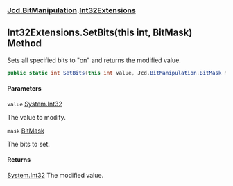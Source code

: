 ### [Jcd.BitManipulation](Jcd.BitManipulation.md 'Jcd.BitManipulation').[Int32Extensions](Jcd.BitManipulation.Int32Extensions.md 'Jcd.BitManipulation.Int32Extensions')

## Int32Extensions.SetBits(this int, BitMask) Method

Sets all specified bits to "on" and returns the modified value.

```csharp
public static int SetBits(this int value, Jcd.BitManipulation.BitMask mask);
```

#### Parameters

<a name='Jcd.BitManipulation.Int32Extensions.SetBits(thisint,Jcd.BitManipulation.BitMask).value'></a>

`value` [System.Int32](https://docs.microsoft.com/en-us/dotnet/api/System.Int32 'System.Int32')

The value to modify.

<a name='Jcd.BitManipulation.Int32Extensions.SetBits(thisint,Jcd.BitManipulation.BitMask).mask'></a>

`mask` [BitMask](Jcd.BitManipulation.BitMask.md 'Jcd.BitManipulation.BitMask')

The bits to set.

#### Returns

[System.Int32](https://docs.microsoft.com/en-us/dotnet/api/System.Int32 'System.Int32')
The modified value.